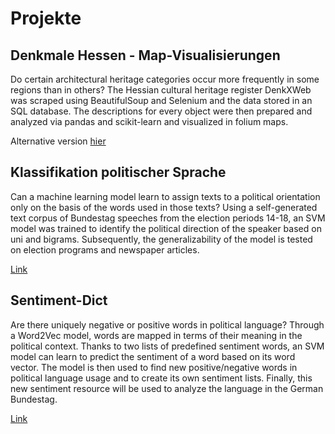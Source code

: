 # Projekte


## Denkmale Hessen - Map-Visualisierungen

Do certain architectural heritage categories occur more frequently in some regions than in others? The Hessian cultural heritage register DenkXWeb was scraped using BeautifulSoup and Selenium and the data stored in an SQL database. The descriptions for every object were then prepared and analyzed via pandas and scikit-learn and visualized in folium maps.

Alternative version [hier](http://nbviewer.jupyter.org/github/tburst/Projekte/blob/master/Denkmale%20Hessen%20-%20Map-Visualisierung/DenkmaleHessen_RegionaleUnterschiede.ipynb)

## Klassifikation politischer Sprache

Can a machine learning model learn to assign texts to a political orientation only on the basis of the words used in those texts? Using a self-generated text corpus of Bundestag speeches from the election periods 14-18, an SVM model was trained to identify the political direction of the speaker based on uni and bigrams. Subsequently, the generalizability of the model is tested on election programs and newspaper articles.

[Link](https://github.com/tburst/Projekte/blob/master/Klassifikation%20politischer%20Sprache/Klassikfikation_politischer_Sprache.ipynb)

## Sentiment-Dict

Are there uniquely negative or positive words in political language? Through a Word2Vec model, words are mapped in terms of their meaning in the political context. Thanks to two lists of predefined sentiment words, an SVM model can learn to predict the sentiment of a word based on its word vector. The model is then used to find new positive/negative words in political language usage and to create its own sentiment lists. Finally, this new sentiment resource will be used to analyze the language in the German Bundestag.

[Link](https://github.com/tburst/Projekte/blob/master/Sentiment-Dict/Erstellung_eines_Sentiment_Dicts.ipynb)

